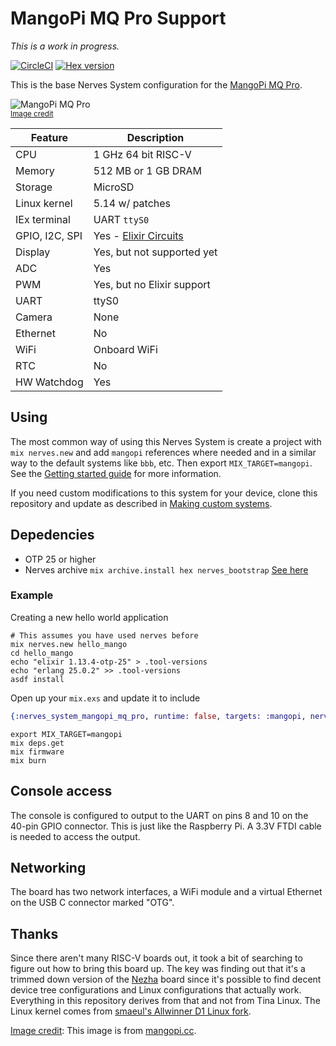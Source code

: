 # MangoPi MQ Pro Support

*This is a work in progress.*

[![CircleCI](https://circleci.com/gh/fhunleth/nerves_system_mangopi_mq_pro.svg?style=svg)](https://circleci.com/gh/fhunleth/nerves_system_mangopi_mq_pro)
[![Hex version](https://img.shields.io/hexpm/v/nerves_system_mangopi_mq_pro.svg "Hex version")](https://hex.pm/packages/nerves_system_mangopi_mq_pro)

This is the base Nerves System configuration for the [MangoPi MQ Pro](#mangopi).

![MangoPi MQ Pro](assets/images/mq-pro-pink-t.png)
<br><sup>[Image credit](#mangopi)</sup>

| Feature              | Description                     |
| -------------------- | ------------------------------- |
| CPU                  | 1 GHz 64 bit RISC-V             |
| Memory               | 512 MB or 1 GB DRAM             |
| Storage              | MicroSD                         |
| Linux kernel         | 5.14 w/ patches                 |
| IEx terminal         | UART `ttyS0`                    |
| GPIO, I2C, SPI       | Yes - [Elixir Circuits](https://github.com/elixir-circuits) |
| Display              | Yes, but not supported yet      |
| ADC                  | Yes                             |
| PWM                  | Yes, but no Elixir support      |
| UART                 | ttyS0                           |
| Camera               | None                            |
| Ethernet             | No                              |
| WiFi                 | Onboard WiFi                    |
| RTC                  | No                              |
| HW Watchdog          | Yes                             |

## Using

The most common way of using this Nerves System is create a project with `mix
nerves.new` and add `mangopi` references where needed and in a similar way
to the default systems like `bbb`, etc. Then export `MIX_TARGET=mangopi`.
See the [Getting started
guide](https://hexdocs.pm/nerves/getting-started.html#creating-a-new-nerves-app)
for more information.

If you need custom modifications to this system for your device, clone this
repository and update as described in [Making custom
systems](https://hexdocs.pm/nerves/customizing-systems.html).


## Depedencies

* OTP 25 or higher
* Nerves archive `mix archive.install hex nerves_bootstrap` [See here](https://github.com/nerves-project/nerves/blob/main/docs/Installation.md)

### Example


Creating a new hello world application

```
# This assumes you have used nerves before
mix nerves.new hello_mango
cd hello_mango
echo "elixir 1.13.4-otp-25" > .tool-versions
echo "erlang 25.0.2" >> .tool-versions 
asdf install
```

Open up your `mix.exs` and update it to include

```mix.exs
{:nerves_system_mangopi_mq_pro, runtime: false, targets: :mangopi, nerves: [compile: true], git: "https://github.com/fhunleth/nerves_system_mangopi_mq_pro", branch: "main"}
```


```
export MIX_TARGET=mangopi
mix deps.get
mix firmware
mix burn
```

## Console access

The console is configured to output to the UART on pins 8 and 10 on the 40-pin
GPIO connector. This is just like the Raspberry Pi. A 3.3V FTDI cable is needed
to access the output.

## Networking

The board has two network interfaces, a WiFi module and a virtual Ethernet on
the USB C connector marked "OTG".

## Thanks

Since there aren't many RISC-V boards out, it took a bit of searching to figure
out how to bring this board up. The key was finding out that it's a trimmed down
version of the
[Nezha](https://www.indiegogo.com/projects/nezha-your-first-64bit-risc-v-linux-sbc-for-iot#/)
board since it's possible to find decent device tree configurations and Linux
configurations that actually work. Everything in this repository derives from
that and not from Tina Linux. The Linux kernel comes from [smaeul's Allwinner D1
Linux fork](https://github.com/smaeul/linux/tree/d1/all/arch/riscv).

[Image credit](#mangopi): This image is from [mangopi.cc](https://mangopi.cc/mangopi_mqpro).

